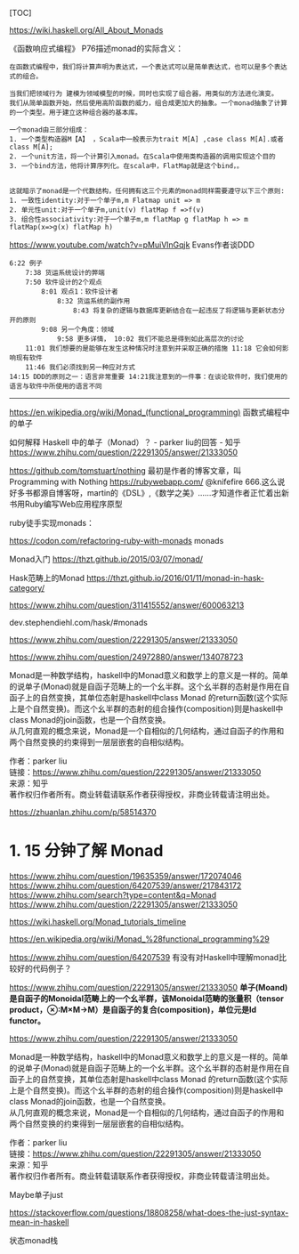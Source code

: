 [TOC]

https://wiki.haskell.org/All_About_Monads




《函数响应式编程》
P76描述monad的实际含义：



```
在函数式编程中，我们将计算声明为表达式，一个表达式可以是简单表达式，也可以是多个表达式的组合。

当我们把领域行为 建模为领域模型的时候，同时也实现了组合器，用类似的方法进化演变。
我们从简单函数开始，然后使用高阶函数的威力，组合成更加大的抽象。一个monad抽象了计算的一个类型。用于建立这种组合器的基本库。

一个monad由三部分组成：
1. 一个类型构造器M【A】 ，Scala中一般表示为trait M[A] ,case class M[A].或者class M[A];
2. 一个unit方法，将一个计算引入monad。在Scala中使用类构造器的调用实现这个目的
3. 一个bind方法，他将计算序列化。在scala中，FlatMap就是这个bind，。


这就暗示了monad是一个代数结构，任何拥有这三个元素的monad同样需要遵守以下三个原则:
1. 一致性identity:对于一个单子m,m Flatmap unit => m
2. 单元性unit:对于一个单子m,unit(v) flatMap f =>f(v)
3. 组合性associativity:对于一个单子m,m flatMap g flatMap h => m flatMap(x=>g(x) flatMap h)
```








































https://www.youtube.com/watch?v=pMuiVlnGqjk Evans作者谈DDD



```
6:22 例子
    7:38 货运系统设计的弊端
    7:50 软件设计的2个观点
        8:01 观点1：软件设计者
            8:32 货运系统的副作用
                8:43 将复杂的逻辑与数据库更新结合在一起违反了将逻辑与更新状态分开的原则
        9:08 另一个角度：领域
            9:58 更多详情， 10:02 我们不能总是得到如此高层次的讨论
    11:01 我们想要的是能够在发生这种情况时注意到并采取正确的措施 11:18 它会如何影响现有软件 
    11:46 我们必须找到另一种应对方式
14:15 DDD的原则之一：语言非常重要 14:21我注意到的一件事：在谈论软件时，我们使用的语言与软件中所使用的语言不同
```







--------------------------------------------------------




https://en.wikipedia.org/wiki/Monad_(functional_programming) 函数式编程中的单子











如何解释 Haskell 中的单子（Monad）？ - parker liu的回答 - 知乎
https://www.zhihu.com/question/22291305/answer/21333050

https://github.com/tomstuart/nothing
最初是作者的博客文章，叫Programming with Nothing
https://rubywebapp.com/
@knifefire 666.这么说好多书都源自博客呀，martin的《DSL》,《数学之美》......才知道作者正忙着出新书用Ruby编写Web应用程序原型



ruby徒手实现monads：

https://codon.com/refactoring-ruby-with-monads monads








Monad入门  https://thzt.github.io/2015/03/07/monad/





Hask范畴上的Monad https://thzt.github.io/2016/01/11/monad-in-hask-category/







https://www.zhihu.com/question/311415552/answer/600063213


dev.stephendiehl.com/hask/#monads

https://www.zhihu.com/question/22291305/answer/21333050


https://www.zhihu.com/question/24972880/answer/134078723



Monad是一种数学结构，haskell中的Monad意义和数学上的意义是一样的。简单的说单子(Monad)就是自函子范畴上的一个幺半群。这个幺半群的态射是作用在自函子上的自然变换，其单位态射是haskell中class Monad 的return函数(这个实际上是个自然变换)。而这个幺半群的态射的组合操作(composition)则是haskell中class Monad的join函数，也是一个自然变换。  
从几何直观的概念来说，Monad是一个自相似的几何结构，通过自函子的作用和两个自然变换的约束得到一层层嵌套的自相似结构。

  
  
作者：parker liu  
链接：https://www.zhihu.com/question/22291305/answer/21333050  
来源：知乎  
著作权归作者所有。商业转载请联系作者获得授权，非商业转载请注明出处。







https://zhuanlan.zhihu.com/p/58514370
# 1. 15 分钟了解 Monad
https://www.zhihu.com/question/19635359/answer/172074046
https://www.zhihu.com/question/64207539/answer/217843172
https://www.zhihu.com/search?type=content&q=Monad
https://www.zhihu.com/question/22291305/answer/21333050

https://wiki.haskell.org/Monad_tutorials_timeline


https://en.wikipedia.org/wiki/Monad_%28functional_programming%29



https://www.zhihu.com/question/64207539
有没有对Haskell中理解monad比较好的代码例子？


https://www.zhihu.com/question/22291305/answer/21333050
**单子(Moand)是自函子的Monoidal范畴上的一个幺半群，该Monoidal范畴的张量积（tensor product，⊗:M×M→M）是自函子的复合(composition)，单位元是Id functor。**

https://www.zhihu.com/question/22291305/answer/21333050



Monad是一种数学结构，haskell中的Monad意义和数学上的意义是一样的。简单的说单子(Monad)就是自函子范畴上的一个幺半群。这个幺半群的态射是作用在自函子上的自然变换，其单位态射是haskell中class Monad 的return函数(这个实际上是个自然变换)。而这个幺半群的态射的组合操作(composition)则是haskell中class Monad的join函数，也是一个自然变换。  
从几何直观的概念来说，Monad是一个自相似的几何结构，通过自函子的作用和两个自然变换的约束得到一层层嵌套的自相似结构。

  
  
作者：parker liu  
链接：https://www.zhihu.com/question/22291305/answer/21333050  
来源：知乎  
著作权归作者所有。商业转载请联系作者获得授权，非商业转载请注明出处。











Maybe单子just


https://stackoverflow.com/questions/18808258/what-does-the-just-syntax-mean-in-haskell


状态monad栈




























































































































































